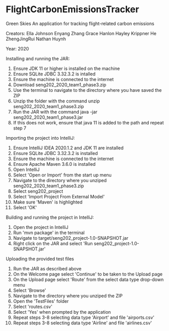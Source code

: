 # FlightCarbonEmissionsTracker

Green Skies
An application for tracking flight-related carbon emissions

Creators:
Ella Johnson
Enyang Zhang
Grace Hanlon
Hayley Krippner
He ZhengJingRui
Nathan Huynh

Year: 2020

Installing and running the JAR:
1. Ensure JDK 11 or higher is installed on the machine
2. Ensure SQLite JDBC 3.32.3.2 is intalled
3. Ensure the machine is connected to the internet
4. Download seng202_2020_team1_phase3.zip
5. Use the terminal to navigate to the directory where you have saved the ZIP
6. Unzip the folder with the command unzip seng202_2020_team1_phase3.zip
7. Run the JAR with the command java -jar seng202_2020_team1_phase3.jar
8. If this does not work, ensure that java 11 is added to the path and repeat step 7

Importing the project into IntelliJ:
1. Ensure IntelliJ IDEA 2020.1.2 and JDK 11 are installed
2. Ensure SQLite JDBC 3.32.3.2 is installed
3. Ensure the machine is connected to the internet
4. Ensure Apache Maven 3.6.0 is installed
5. Open IntelliJ
6. Select 'Open or Import' from the start up menu
7. Navigate to the directory where you unziped seng202_2020_team1_phase3.zip
8. Select seng202_project
9. Select 'Import Project From External Model'
10. Make sure 'Maven' is highlighted
11. Select 'OK'

Building and running the project in IntelliJ:
1. Open the project in IntelliJ
2. Run 'mvn package' in the terminal
3. Navigate to target/seng202_project-1.0-SNAPSHOT.jar
4. Right click on the JAR and select 'Run seng202_project-1.0-SNAPSHOT.jar'

Uploading the provided test files
1. Run the JAR as described above
2. On the Welcome page select 'Continue' to be taken to the Upload page
3. On the Upload page select 'Route' from the select data type drop-down menu
4. Select 'Browse'
5. Navigate to the directory where you unziped the ZIP
6. Open the 'TestFiles' folder
7. Select 'routes.csv'
8. Select 'Yes' when prompted by the application
9. Repeat steps 3-8 selecting data type 'Airport' and file 'airports.csv'
10. Repeat steps 3-8 selecting data type 'Airline' and file 'airlines.csv'
